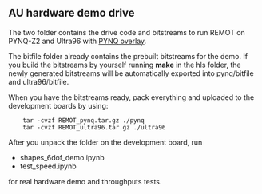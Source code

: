 ## AU hardware demo drive

The two folder contains the drive code and bitstreams to run REMOT on PYNQ-Z2 and Ultra96 with [PYNQ overlay](https://pynq.readthedocs.io/en/v2.6.1/index.html).

The bitfile folder already contains the prebuilt bitstreams for the demo. If you build the bitstreams by yourself running **make** in the hls folder, the newly generated bitstreams will be automatically exported into pynq/bitfile and ultra96/bitfile.

When you have the bitstreams ready, pack everything and uploaded to the development boards by using:

```
    tar -cvzf REMOT_pynq.tar.gz ./pynq
    tar -cvzf REMOT_ultra96.tar.gz ./ultra96
```

After you unpack the folder on the development board, run  

- shapes_6dof_demo.ipynb
- test_speed.ipynb

for real hardware demo and throughputs tests.




